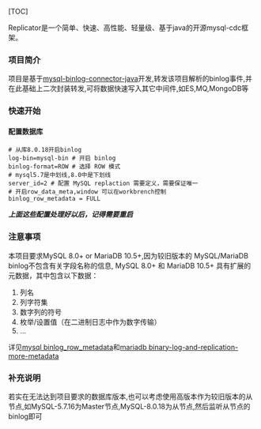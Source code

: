 [TOC]

Replicator是一个简单、快速、高性能、轻量级、基于java的开源mysql-cdc框架。

### 项目简介
项目是基于[mysql-binlog-connector-java](mysql-binlog-connector-java)开发,转发该项目解析的binlog事件,并在此基础上二次封装转发,可将数据快速写入其它中间件,如ES,MQ,MongoDB等

### 快速开始
#### 配置数据库
```
# 从库8.0.18开启binlog
log-bin=mysql-bin # 开启 binlog
binlog-format=ROW # 选择 ROW 模式
# mysql5.7是中划线,8.0中是下划线
server_id=2 # 配置 MySQL replaction 需要定义，需要保证唯一
# 开启row_data_meta,window 可以在workbrench控制
binlog_row_metadata = FULL
```
***上面这些配置处理好以后，记得需要重启***

### 注意事项
本项目要求MySQL 8.0+ or MariaDB 10.5+,因为较旧版本的 MySQL/MariaDB binlog不包含有关字段名称的信息,
MySQL 8.0+ 和 MariaDB 10.5+ 具有扩展的元数据，其中包含以下数据：
1. 列名
2. 列字符集
3. 数字列的符号
4. 枚举/设置值（在二进制日志中作为数字传输）
5. ...

详见[mysql binlog_row_metadata](https://dev.mysql.com/doc/refman/8.0/en/replication-options-binary-log.html#sysvar_binlog_row_metadata)和[mariadb binary-log-and-replication-more-metadata](https://mariadb.com/kb/en/changes-improvements-in-mariadb-105/#binary-log-and-replication-more-metadata)
### 补充说明
若实在无法达到项目要求的数据库版本,也可以考虑使用高版本作为较旧版本的从节点,如MySQL-5.7.16为Master节点,MySQL-8.0.18为从节点,然后监听从节点的binlog即可
